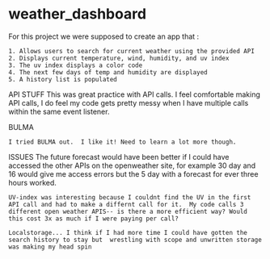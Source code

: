 # weather_dashboard

For this project we were supposed to create an app that :

    1. Allows users to search for current weather using the provided API
    2. Displays current temperature, wind, humidity, and uv index
    3. The uv index displays a color code
    4. The next few days of temp and humidity are displayed
    5. A history list is populated


API STUFF
This was great practice with API calls.  I feel comfortable making API calls, I do feel my code gets pretty messy when I have multiple calls within the same event listener.

BULMA

    I tried BULMA out.  I like it! Need to learn a lot more though.

ISSUES
    The future forecast would have been better if I could have accessed the other APIs on the openweather site, for example 30 day and 16 would give me access errors but the 5 day with a forecast for ever three hours worked.

    UV-index was interesting because I couldnt find the UV in the first API call and had to make a differnt call for it.  My code calls 3 different open weather APIS-- is there a more efficient way? Would this cost 3x as much if I were paying per call?

    Localstorage... I think if I had more time I could have gotten the search history to stay but  wrestling with scope and unwritten storage was making my head spin